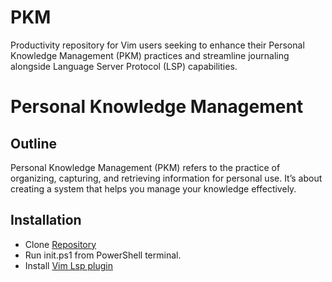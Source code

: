 # PKM

Productivity repository for Vim users seeking to enhance their Personal Knowledge Management (PKM) practices and streamline journaling alongside Language Server Protocol (LSP) capabilities.


# Personal Knowledge Management

## Outline
Personal Knowledge Management (PKM) refers to the practice of organizing, capturing, and retrieving information for personal use. It’s about creating a system that helps you manage your knowledge effectively.



## Installation
- Clone [Repository](https://github.com/sevehub/PKM)
- Run init.ps1 from PowerShell terminal.
- Install [Vim Lsp plugin](https://github.com/yegappan/lsp)
